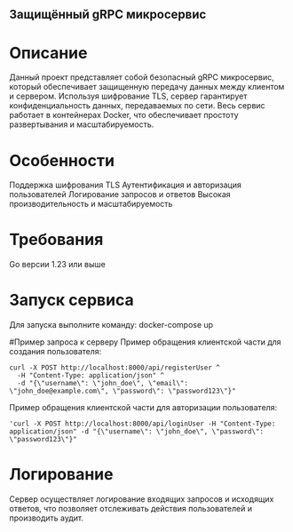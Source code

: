 ## Защищённый gRPC микросервис

# Описание
Данный проект представляет собой безопасный gRPC микросервис, который обеспечивает защищенную передачу данных между клиентом и сервером. Используя шифрование TLS, сервер гарантирует конфиденциальность данных, передаваемых по сети.
Весь сервис работает в контейнерах Docker, что обеспечивает простоту развертывания и масштабируемость.

# Особенности
Поддержка шифрования TLS
Аутентификация и авторизация пользователей
Логирование запросов и ответов
Высокая производительность и масштабируемость

# Требования
Go версии 1.23 или выше

# Запуск сервиса
Для запуска выполните команду:
docker-compose up

#Пример запроса к серверу
Пример обращения клиентской части для создания пользователя:

```
curl -X POST http://localhost:8000/api/registerUser ^
  -H "Content-Type: application/json" ^
  -d "{\"username\": \"john_doe\", \"email\": \"john_doe@example.com\", \"password\": \"password123\"}"
```

Пример обращения клиентской части для авторизации пользователя:
```
'curl -X POST http://localhost:8000/api/loginUser -H "Content-Type: application/json" -d "{\"username\": \"john_doe\", \"password\": \"password123\"}"
```

# Логирование
Сервер осуществляет логирование входящих запросов и исходящих ответов, что позволяет отслеживать действия пользователей и производить аудит.
